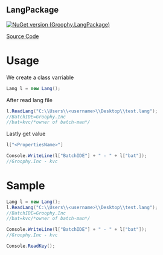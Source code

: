 ## LangPackage

[![NuGet version (Groophy.LangPackage)](https://img.shields.io/nuget/v/Newtonsoft.Json.svg?style=flat-square)](https://www.nuget.org/packages/Groophy.LangPackage/)

[Source Code](https://github.com/Groophy-Inc/Groophy.LangPackage/blob/main/Groophy.LangPackage.Test/Groophy.LangPackage/lang.cs)

# Usage

We create a class varriable
```c#
Lang l = new Lang();
```

After read lang file
```c#
l.ReadLang("C:\\Users\\<username>\\Desktop\\test.lang");
//BatchIDE=Groophy.Inc
//bat=kvc/*owner of batch-man*/
```

Lastly get value
```c#
l["<PropertiesName>"]

Console.WriteLine(l["BatchIDE"] + " - " + l["bat"]);
//Groophy.Inc - kvc
```

# Sample

```c#
Lang l = new Lang();
l.ReadLang("C:\\Users\\<username>\\Desktop\\test.lang");
//BatchIDE=Groophy.Inc
//bat=kvc/*owner of batch-man*/

Console.WriteLine(l["BatchIDE"] + " - " + l["bat"]);
//Groophy.Inc - kvc

Console.ReadKey();
```
